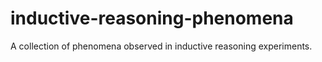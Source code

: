 # inductive-reasoning-phenomena
A collection of phenomena observed in inductive reasoning experiments.
